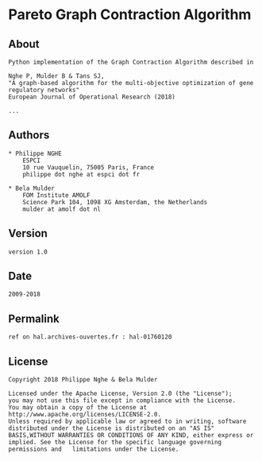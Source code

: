 # Pareto Graph Contraction Algorithm

## About

    Python implementation of the Graph Contraction Algorithm described in 

    Nghe P, Mulder B & Tans SJ,
    "A graph-based algorithm for the multi-objective optimization of gene regulatory networks"
    European Journal of Operational Research (2018)

    ...

## Authors
    * Philippe NGHE
        ESPCI
        10 rue Vauquelin, 75005 Paris, France
        philippe dot nghe at espci dot fr

    * Bela Mulder
        FOM Institute AMOLF
        Science Park 104, 1098 XG Amsterdam, the Netherlands
        mulder at amolf dot nl

## Version
    version 1.0

## Date
    2009-2018
    
## Permalink
    ref on hal.archives-ouvertes.fr : hal-01760120

## License
    Copyright 2018 Philippe Nghe & Bela Mulder

    Licensed under the Apache License, Version 2.0 (the "License");
    you may not use this file except in compliance with the License.
    You may obtain a copy of the License at   http://www.apache.org/licenses/LICENSE-2.0.
    Unless required by applicable law or agreed to in writing, software distributed under the License is distributed on an "AS IS" BASIS,WITHOUT WARRANTIES OR CONDITIONS OF ANY KIND, either express or implied. See the License for the specific language governing permissions and   limitations under the License.





